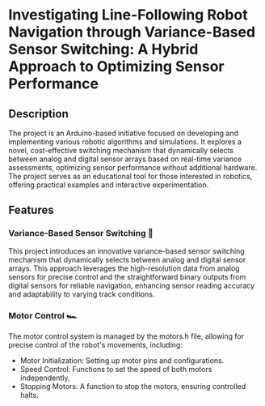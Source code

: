 # Investigating Line-Following Robot Navigation through Variance-Based Sensor Switching: A Hybrid Approach to Optimizing Sensor Performance

## Description
The project is an Arduino-based initiative focused on developing and implementing various robotic algorithms and simulations. It explores a novel, cost-effective switching mechanism that dynamically selects between analog and digital sensor arrays based on real-time variance assessments, optimizing sensor performance without additional hardware. The project serves as an educational tool for those interested in robotics, offering practical examples and interactive experimentation.

## Features
### Variance-Based Sensor Switching 🌟
This project introduces an innovative variance-based sensor switching mechanism that dynamically selects between analog and digital sensor arrays. This approach leverages the high-resolution data from analog sensors for precise control and the straightforward binary outputs from digital sensors for reliable navigation, enhancing sensor reading accuracy and adaptability to varying track conditions.
### Motor Control 🏎️
The motor control system is managed by the motors.h file, allowing for precise control of the robot's movements, including:
- Motor Initialization: Setting up motor pins and configurations.
- Speed Control: Functions to set the speed of both motors independently.
- Stopping Motors: A function to stop the motors, ensuring controlled halts.
